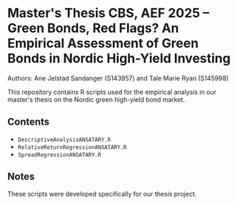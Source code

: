 # Master's Thesis CBS, AEF 2025 – Green Bonds, Red Flags? An Empirical Assessment of Green Bonds in Nordic High-Yield Investing

Authors: Ane Jelstad Sandanger (S143957) and Tale Marie Ryan (S145998)

This repository contains R scripts used for the empirical analysis in our master's thesis on the Nordic green high-yield bond market.

## Contents

- `DescriptiveAnalysisANSATARY.R`
- `RelativeReturnRegressionANSATARY.R` 
- `SpreadRegressionANSATARY.R`

## Notes

These scripts were developed specifically for our thesis project.
